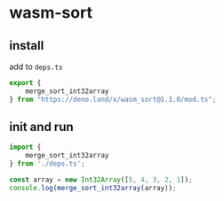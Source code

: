 # wasm-sort

## install

add to `deps.ts`

```ts
export {
    merge_sort_int32array
} from "https://deno.land/x/wasm_sort@1.1.0/mod.ts";
```

## init and run

```ts
import {
    merge_sort_int32array
} from './deps.ts';

const array = new Int32Array([5, 4, 3, 2, 1]);
console.log(merge_sort_int32array(array));
```